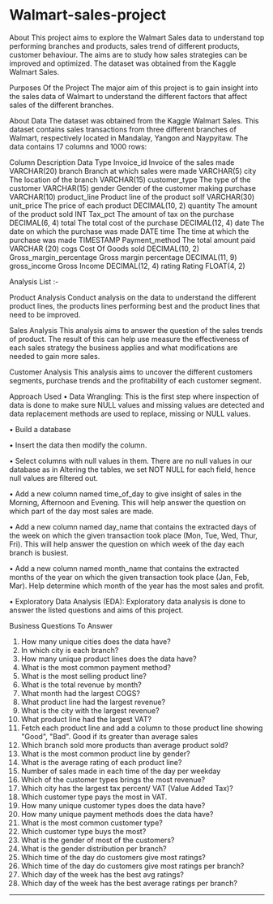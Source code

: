 # Walmart-sales-project
About
This project aims to explore the Walmart Sales data to understand top performing branches and products, sales trend of different products, customer behaviour. The aims are to study how sales strategies can be improved and optimized. The dataset was obtained from the Kaggle Walmart Sales. 

Purposes Of the Project
The major aim of this project is to gain insight into the sales data of Walmart to understand the different factors that affect sales of the different branches.

About Data
The dataset was obtained from the Kaggle Walmart Sales. This dataset contains sales transactions from three different branches of Walmart, respectively located in Mandalay, Yangon and Naypyitaw. The data contains 17 columns and 1000 rows:

Column                        	Description	                                         Data Type
Invoice_id	               Invoice of the sales made                                VARCHAR(20)
branch	                   Branch at which sales were made	                        VARCHAR(5)
city	                     The location of the branch	                              VARCHAR(15)
customer_type	             The type of the customer	                                VARCHAR(15)
gender	                   Gender of the customer making purchase                   VARCHAR(10)
product_line               Product line of the product solf	                        VARCHAR(30)
unit_price	               The price of each product	                              DECIMAL(10, 2)
quantity	                 The amount of the product sold	                          INT
Tax_pct	                   The amount of tax on the purchase	                      DECIMAL(6, 4)
total	                     The total cost of the purchase	                          DECIMAL(12, 4)
date	                     The date on which the purchase was made                  DATE
time	                     The time at which the purchase was made	                TIMESTAMP
Payment_method	           The total amount paid	                                  VARCHAR (20)
cogs	                     Cost Of Goods sold	                                      DECIMAL(10, 2)
Gross_margin_percentage    Gross margin percentage	                                DECIMAL(11, 9)
gross_income               Gross Income	                                            DECIMAL(12, 4)
rating	                   Rating	                                                  FLOAT(4, 2)

Analysis List :-

Product Analysis
Conduct analysis on the data to understand the different product lines, the products lines performing best and the product lines that need to be improved.

Sales Analysis
This analysis aims to answer the question of the sales trends of product. The result of this can help use measure the effectiveness of each sales strategy the business applies and what modifications are needed to gain more sales.

Customer Analysis
This analysis aims to uncover the different customers segments, purchase trends and the profitability of each customer segment.

Approach Used
•	Data Wrangling: This is the first step where inspection of data is done to make sure NULL values and missing values are detected and data replacement methods are used to replace, missing or NULL values.

•	Build a database

•	Insert the data then modify the column.

•	Select columns with null values in them. There are no null values in our database as in Altering the tables, we set NOT NULL for each field, hence null values are filtered out.

•	Add a new column named time_of_day to give insight of sales in the Morning, Afternoon and Evening. This will help answer the question on which part of the day most sales are made.

•	Add a new column named day_name that contains the extracted days of the week on which the given transaction took place (Mon, Tue, Wed, Thur, Fri). This will help answer the question on which week of the day each branch is busiest.

•	Add a new column named month_name that contains the extracted months of the year on which the given transaction took place (Jan, Feb, Mar). Help determine which month of the year has the most sales and profit.

•	Exploratory Data Analysis (EDA): Exploratory data analysis is done to answer the listed questions and aims of this project.

Business Questions To Answer
1)	How many unique cities does the data have?
2)	In which city is each branch?
3)	How many unique product lines does the data have?
4)	What is the most common payment method?
5)	What is the most selling product line?
6)	What is the total revenue by month?
7)	What month had the largest COGS?
8)	What product line had the largest revenue?
9)	What is the city with the largest revenue?
10)	What product line had the largest VAT?
11)	Fetch each product line and add a column to those product line showing "Good", "Bad". Good if its greater than average sales
12)	Which branch sold more products than average product sold?
13)	What is the most common product line by gender?
14)	What is the average rating of each product line?
15)	Number of sales made in each time of the day per weekday
16)	Which of the customer types brings the most revenue?
17)	Which city has the largest tax percent/ VAT (Value Added Tax)?
18)	Which customer type pays the most in VAT.
19)	How many unique customer types does the data have?
20)	How many unique payment methods does the data have?
21)	What is the most common customer type?
22)	Which customer type buys the most?
23)	What is the gender of most of the customers?
24)	What is the gender distribution per branch?
25)	Which time of the day do customers give most ratings?
26)	Which time of the day do customers give most ratings per branch?
27)	Which day of the week has the best avg ratings?
28)	Which day of the week has the best average ratings per branch?

----------------------------------------------------------------------------------------------------------------------------------------------------------------------------------------------------------------------------------------------------------------------------

